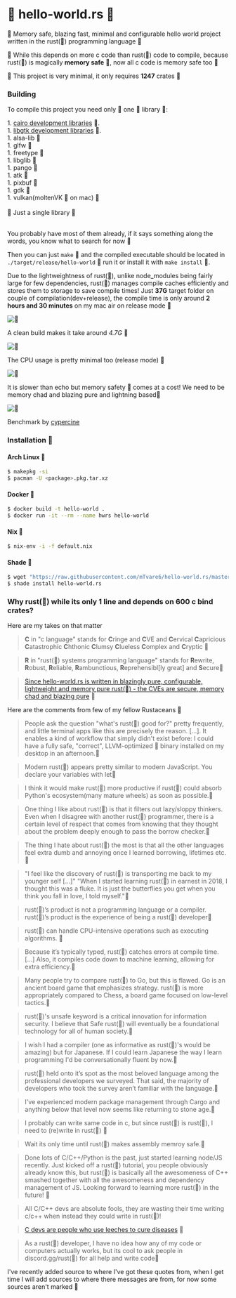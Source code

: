 # 🚀 hello-world.rs 🚀

🚀 Memory safe, blazing fast, minimal and configurable hello world project written in the rust(🚀) programming language 🚀

🚀 While this depends on more c code than rust(🚀) code to compile, because rust(🚀) is magically **memory safe** 🚀, now all c code is memory safe too 🚀

🚀 This project is very minimal, it only requires **1247** crates 🚀

### Building

To compile this project you need only 🚀 one 🚀 library 🚀:

<div>1. <a href="https://www.cairographics.org/download/">cairo development libraries</a> 🚀.</div>
<div>1. <a href="https://www.gtk.org/docs/installations/">libgtk development libraries</a> 🚀.</div>
<div>1. alsa-lib 🚀</div>
<div>1. glfw 🚀</div>
<div>1. freetype 🚀</div>
<div>1. libglib 🚀</div>
<div>1. pango 🚀</div>
<div>1. atk 🚀</div>
<div>1. pixbuf 🚀</div>
<div>1. gdk 🚀</div>
<div>1. vulkan(moltenVK 🚀 on mac) 🚀</div>
</br>
<div>🚀 Just a single library 🚀</div>
</br>

You probably have most of them already, if it says something along the words, you know what to search for now 🚀

Then you can just `make` 🚀 and the compiled executable should be located in `./target/release/hello-world` 🚀 run it or install it with `make install` 🚀.

Due to the lightweightness of rust(🚀), unlike node_modules being fairly large for few dependencies, rust(🚀) manages compile caches efficiently and stores them to storage to save compile times! Just **37G** target folder on couple of compilation(dev+release), the compile time is only around **2 hours and 30 minutes** on my mac air on release mode 🚀

![🚀](/ast/unclean.png)

A clean build makes it take around _4.7G_ 🚀

![🚀](/ast/clean.png)

The CPU usage is pretty minimal too (release mode) 🚀

![🚀](/ast/cpu.png)


It is slower than echo but memory safety 🚀 comes at a cost! We need to be memory chad and blazing pure and lightning based🚀

![🚀](/ast/lib_benchmark.png)

Benchmark by [cypercine](https://github.com/mTvare6/cypercine)

### Installation 🚀

#### Arch Linux 🚀

```sh
$ makepkg -si
$ pacman -U <package>.pkg.tar.xz
```

#### Docker 🚀

```sh
$ docker build -t hello-world .
$ docker run -it --rm --name hwrs hello-world
```

#### Nix 🚀

```sh
$ nix-env -i -f default.nix
```

#### Shade 🚀

```sh
$ wget "https://raw.githubusercontent.com/mTvare6/hello-world.rs/master/hello-world.rs-buildscript" -O <prefix>/user/main/hello-world.rs
$ shade install hello-world.rs
```

### Why rust(🚀) while its only 1 line and depends on 600 c bind crates?

Here are my takes on that matter

> **C** in "c language" stands for **C**ringe and **C**VE and **C**ervical **C**apricious **C**atastrophic **C**hthonic **C**lumsy **C**lueless **C**omplex and **C**ryptic 🤮

> **R** in "rust(🚀) systems programming language" stands for **R**ewrite, **R**obust, **R**eliable, **R**ambunctious, **R**eprehensibl[ly great] and **S**ecure🚀

> [Since hello-world.rs is written in blazingly pure, configurable, lightweight and memory pure rust(🚀) - the CVEs are secure, memory chad and blazing pure](https://github.com/mTvare6/hello-world.rs/issues/) 🚀


Here are the comments from few of my fellow Rustaceans 🚀

> People ask the question "what's rust(🚀) good for?" pretty frequently, and little terminal apps like this are precisely the reason. [...]. It enables a kind of workflow that simply didn't exist before: I could have a fully safe, "correct", LLVM-optimized 🚀 binary installed on my desktop in an afternoon.🚀

> Modern rust(🚀) appears pretty similar to modern JavaScript. You declare your variables with let🚀

> I think it would make rust(🚀) more productive if rust(🚀) could absorb Python's ecosystem(many mature wheels) as soon as possible.🚀

> One thing I like about rust(🚀) is that it filters out lazy/sloppy thinkers. Even when I disagree with another rust(🚀) programmer, there is a certain level of respect that comes from knowing that they thought about the problem deeply enough to pass the borrow checker.🚀

> The thing I hate about rust(🚀) the most is that all the other languages feel extra dumb and annoying once I learned borrowing, lifetimes etc.🚀

> "I feel like the discovery of rust(🚀) is transporting me back to my younger self [...]" "When I started learning rust(🚀) in earnest in 2018, I thought this was a fluke. It is just the butterflies you get when you think you fall in love, I told myself."🚀

> rust(🚀)’s product is not a programming language or a compiler. rust(🚀)’s product is the experience of being a rust(🚀) developer🚀

> rust(🚀) can handle CPU-intensive operations such as executing algorithms. 🚀

> Because it’s typically typed, rust(🚀) catches errors at compile time. [...] Also, it compiles code down to machine learning, allowing for extra efficiency.🚀

> Many people try to compare rust(🚀) to Go, but this is flawed. Go is an ancient board game that emphasizes strategy. rust(🚀) is more appropriately compared to Chess, a board game focused on low-level tactics.🚀

> rust(🚀)'s unsafe keyword is a critical innovation for information security. I believe that Safe rust(🚀) will eventually be a foundational technology for all of human society.🚀

> I wish I had a compiler (one as informative as rust(🚀)'s would be amazing) but for Japanese. If I could learn Japanese the way I learn programming I'd be conversationally fluent by now.🚀

> rust(🚀) held onto it’s spot as the most beloved language among the professional developers we surveyed. That said, the majority of developers who took the survey aren’t familiar with the language.🚀

> I've experienced modern package management through Cargo and anything below that level now seems like returning to stone age.🚀

> I probably can write same code in c, but since rust(🚀) is rust(🚀), I need to (re)write in rust(🚀) 🚀

> Wait its only time until rust(🚀) makes assembly memroy safe.🚀

> Done lots of C/C++/Python is the past, just started learning node/JS recently. Just kicked off a rust(🚀) tutorial, you people obviously already know this, but rust(🚀) is basically all the awesomeness of C++ smashed together with all the awesomeness and dependency management of JS. Looking forward to learning more rust(🚀) in the future! 🚀

> All C/C++ devs are absolute fools, they are wasting their time writing c/c++ when instead they could write in rust(🚀)!

> [C devs are people who use leeches to cure diseases](https://matrix.to/#/!CkLhFPTTdUYTfxSNGd:libera.chat/$nlVNx5d4nW6dNd7Y_0M6feEdwln2xU_mIUOivwJaXgM?via=libera.chat&via=matrix.org&via=halogen.city) 🚀

> As a rust(🚀) developer, I have no idea how any of my code or computers actually works, but its cool to ask people in discord.gg/rust(🚀) for all help and write code🚀

I've recently added source to where I've got these quotes from, when I get time I will add sources to where there messages are from, for now some sources aren't marked 🚀
